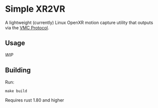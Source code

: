 # Simple XR2VR
A lightweight (currently) Linux OpenXR motion capture utility that outputs via the [VMC Protocol](https://protocol.vmc.info/english).

## Usage
*WIP*

## Building
Run:
```
make build
```
  
Requires rust 1.80 and higher
